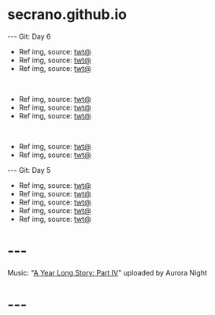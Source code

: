 # secrano.github.io

--- Git: Day 6

- Ref img, source: [twt@](https://x.com/HoDaRaKe/status/1802347901252751687)
- Ref img, source: [twt@](https://x.com/sasukedailydose/status/1802107907275661611)
- Ref img, source: [twt@](https://x.com/dailyJinchuriki/status/1802029234887467469)

<br/>

- Ref img, source: [twt@](https://x.com/Kuroneko__x/status/1802388503914856469)
- Ref img, source: [twt@](https://x.com/GifsAnime_/status/1802072174607708458)
- Ref img, source: [twt@](https://x.com/Manim_Asg/status/1801964666375016596)

<br/>

- Ref img, source: [twt@](https://x.com/george_10g/status/1802293742075777302)
- Ref img, source: [twt@](https://x.com/HoDaRaKe/status/1802332803117519008)

--- Git: Day 5

- Ref img, source: [twt@](https://x.com/lusopps/status/1801607212302840087)
- Ref img, source: [twt@](https://x.com/yurari_banri/status/1802134653878542357)
- Ref img, source: [twt@](https://x.com/katsmuki/status/1801980748003459486)
- Ref img, source: [twt@](https://x.com/khiawings/status/1801927392199385119)
- Ref img, source: [twt@](https://x.com/mimi_aiart/status/1801902475601195131)

# ---
Music: "[A Year Long Story: Part IV](https://www.youtube.com/watch?v=76Pdg2-BpG0)" uploaded by Aurora Night
# ---
